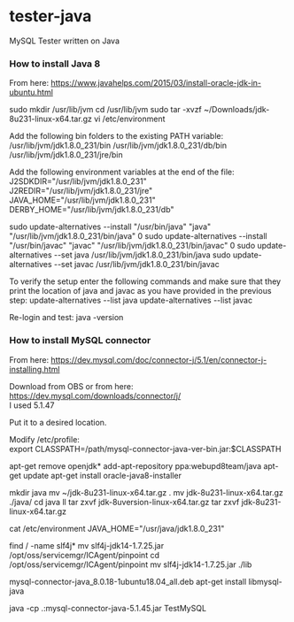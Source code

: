 # tester-java
MySQL Tester written on Java

### How to install Java 8

From here: https://www.javahelps.com/2015/03/install-oracle-jdk-in-ubuntu.html

sudo mkdir /usr/lib/jvm
cd /usr/lib/jvm
sudo tar -xvzf ~/Downloads/jdk-8u231-linux-x64.tar.gz
vi /etc/environment

Add the following bin folders to the existing PATH variable:
/usr/lib/jvm/jdk1.8.0_231/bin
/usr/lib/jvm/jdk1.8.0_231/db/bin
/usr/lib/jvm/jdk1.8.0_231/jre/bin

Add the following environment variables at the end of the file:
J2SDKDIR="/usr/lib/jvm/jdk1.8.0_231"
J2REDIR="/usr/lib/jvm/jdk1.8.0_231/jre"
JAVA_HOME="/usr/lib/jvm/jdk1.8.0_231"
DERBY_HOME="/usr/lib/jvm/jdk1.8.0_231/db"

sudo update-alternatives --install "/usr/bin/java" "java" "/usr/lib/jvm/jdk1.8.0_231/bin/java" 0
sudo update-alternatives --install "/usr/bin/javac" "javac" "/usr/lib/jvm/jdk1.8.0_231/bin/javac" 0
sudo update-alternatives --set java /usr/lib/jvm/jdk1.8.0_231/bin/java
sudo update-alternatives --set javac /usr/lib/jvm/jdk1.8.0_231/bin/javac

To verify the setup enter the following commands and make sure that they print the location of java and javac as you have provided in the previous step:
update-alternatives --list java
update-alternatives --list javac

Re-login and test:
java -version

### How to install MySQL connector

From here: https://dev.mysql.com/doc/connector-j/5.1/en/connector-j-installing.html  

Download from OBS or from here:  
https://dev.mysql.com/downloads/connector/j/  
I used 5.1.47  

Put it to a desired location.  

Modify /etc/profile:  
export CLASSPATH=/path/mysql-connector-java-ver-bin.jar:$CLASSPATH  

apt-get remove openjdk*
add-apt-repository ppa:webupd8team/java
apt-get update
apt-get install oracle-java8-installer

mkdir java
mv ~/jdk-8u231-linux-x64.tar.gz .
mv jdk-8u231-linux-x64.tar.gz ./java/
cd java
ll
tar zxvf jdk-8uversion-linux-x64.tar.gz
tar zxvf jdk-8u231-linux-x64.tar.gz

cat /etc/environment
JAVA_HOME="/usr/java/jdk1.8.0_231"

find / -name slf4j*
mv slf4j-jdk14-1.7.25.jar /opt/oss/servicemgr/ICAgent/pinpoint
cd /opt/oss/servicemgr/ICAgent/pinpoint
mv slf4j-jdk14-1.7.25.jar ./lib

mysql-connector-java_8.0.18-1ubuntu18.04_all.deb
apt-get install libmysql-java

java -cp .:mysql-connector-java-5.1.45.jar TestMySQL


